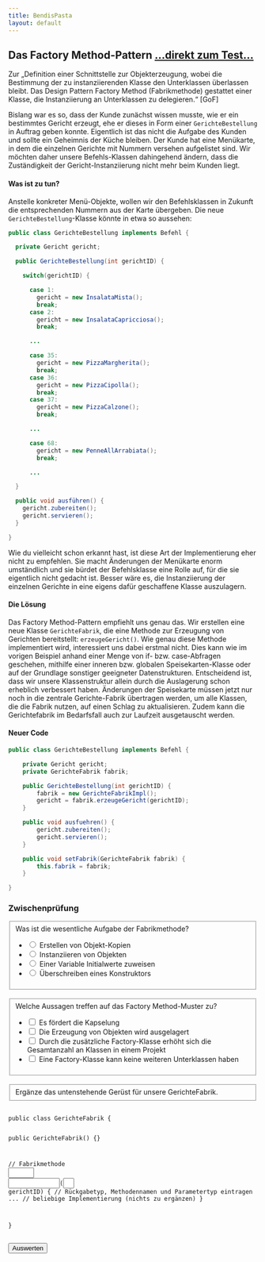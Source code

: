 ```yaml
---
title: BendisPasta
layout: default
---
```


<h2>Das Factory Method-Pattern <a class="testjump" href="#factoryForm">...direkt zum Test...</a></h2>

<p class="note">
    Zur „Definition einer Schnittstelle zur Objekterzeugung, wobei die Bestimmung der zu instanziierenden Klasse den Unterklassen überlassen bleibt. Das Design Pattern Factory Method (Fabrikmethode) gestattet einer Klasse, die Instanziierung an Unterklassen zu delegieren.“ [GoF]
</p>

Bislang war es so, dass der Kunde zunächst wissen musste, wie er ein bestimmtes Gericht erzeugt, ehe er dieses in Form einer <code>GerichteBestellung</code> in Auftrag geben konnte. Eigentlich ist das nicht die Aufgabe des Kunden und sollte ein Geheimnis der Küche bleiben. Der Kunde hat eine Menükarte, in dem die einzelnen Gerichte mit Nummern versehen aufgelistet sind. Wir möchten daher unsere Befehls-Klassen dahingehend ändern, dass die Zuständigkeit der Gericht-Instanziierung nicht mehr beim Kunden liegt.

#### Was ist zu tun?

Anstelle konkreter Menü-Objekte, wollen wir den Befehlsklassen in Zukunft die entsprechenden Nummern aus der Karte übergeben. Die neue <code>GerichteBestellung</code>-Klasse könnte in etwa so aussehen:


```java
public class GerichteBestellung implements Befehl {

  private Gericht gericht;

  public GerichteBestellung(int gerichtID) {

    switch(gerichtID) {

      case 1:
        gericht = new InsalataMista();
        break;
      case 2:
        gericht = new InsalataCapricciosa();
        break;

      ...

      case 35:
        gericht = new PizzaMargherita();
        break;
      case 36:
        gericht = new PizzaCipolla();
        break;
      case 37:
        gericht = new PizzaCalzone();
        break;

      ...

      case 68:
        gericht = new PenneAllArrabiata();
        break;

      ...

  }

  public void ausführen() {
    gericht.zubereiten();
    gericht.servieren();
  }

}
```

Wie du vielleicht schon erkannt hast, ist diese Art der Implementierung eher nicht zu empfehlen. Sie macht Änderungen der Menükarte enorm umständlich und sie bürdet der Befehlsklasse eine Rolle auf, für die sie eigentlich nicht gedacht ist. Besser wäre es, die Instanziierung der einzelnen Gerichte in eine eigens dafür geschaffene Klasse auszulagern.

#### Die Lösung

Das Factory Method-Pattern empfiehlt uns genau das. Wir erstellen eine neue Klasse <code>GerichteFabrik</code>, die eine Methode zur Erzeugung von Gerichten bereitstellt: <code>erzeugeGericht()</code>. Wie genau diese Methode implementiert wird, interessiert uns dabei erstmal nicht. Dies kann wie im vorigen Beispiel anhand einer Menge von if- bzw. case-Abfragen geschehen, mithilfe einer inneren bzw. globalen Speisekarten-Klasse oder auf der Grundlage sonstiger geeigneter Datenstrukturen. Entscheidend ist, dass wir unsere Klassenstruktur allein durch die Auslagerung schon erheblich verbessert haben. Änderungen der Speisekarte müssen jetzt nur noch in die zentrale Gerichte-Fabrik übertragen werden, um alle Klassen, die die Fabrik nutzen, auf einen Schlag zu aktualisieren. Zudem kann die Gerichtefabrik im Bedarfsfall auch zur Laufzeit ausgetauscht werden.

#### Neuer Code
```java
public class GerichteBestellung implements Befehl {

    private Gericht gericht;
    private GerichteFabrik fabrik;

    public GerichteBestellung(int gerichtID) {
        fabrik = new GerichteFabrikImpl();
        gericht = fabrik.erzeugeGericht(gerichtID);
    }

    public void ausfuehren() {
        gericht.zubereiten();
        gericht.servieren();
    }

    public void setFabrik(GerichteFabrik fabrik) {
        this.fabrik = fabrik;
    }

}
```


<form id="factoryForm">
    <h3>Zwischenprüfung</h3>
    <fieldset>
        Was ist die wesentliche Aufgabe der Fabrikmethode?
        <ul>
            <li>
                <label>
                    <input type="radio" name="factoryA">
                    Erstellen von Objekt-Kopien
                </label>
            </li>
            <li>
                <label>
                    <input type="radio" id="factoryA" name="factoryA">
                    Instanziieren von Objekten
                </label>
            </li>
            <li>
                <label>
                    <input type="radio" name="factoryA">
                    Einer Variable Initialwerte zuweisen
                </label>
            </li>
            <li>
                <label>
                    <input type="radio" name="factoryA">
                    Überschreiben eines Konstruktors
                </label>
            </li>
        </ul>
    </fieldset>
    <br/>
    <fieldset>
        Welche Aussagen treffen auf das Factory Method-Muster zu?
        <ul>
            <li>
                <label>
                    <input type="checkbox" id="factoryB1">
                    Es fördert die Kapselung
                </label>
            </li>
            <li>
                <label>
                    <input type="checkbox" id="factoryB2">
                    Die Erzeugung von Objekten wird ausgelagert
                </label>
            </li>
            <li>
                <label>
                    <input type="checkbox" id="factoryB3">
                    Durch die zusätzliche Factory-Klasse erhöht sich die Gesamtanzahl an Klassen in einem Projekt
                </label>
            </li>
            <li>
                <label>
                    <input type="checkbox" id="factoryB4">
                    Eine Factory-Klasse kann keine weiteren Unterklassen haben
                </label>
            </li>
        </ul>
    </fieldset>
    <br/>
    <fieldset>
        Ergänze das untenstehende Gerüst für unsere GerichteFabrik.
    </fieldset>
    <pre><div class="code"><code>
public class GerichteFabrik {

  public GerichteFabrik() {}

  // Fabrikmethode
  <input type="text" id="factoryC1" style="width: 7ch;"> <input type="text" id="factoryC2" style="width: 14ch;color: rgb(44,0,159);font-weight: bold;">(<input type="text" id="factoryC3" style="width: 3ch;color: rgb(0,85,153);font-weight: bold;"> gerichtID) { // Rückgabetyp, Methodennamen und Parametertyp eintragen
  ... // beliebige Implementierung (nichts zu ergänzen)
  }

}
    </code></div></pre>
    <button type="button" onclick="checkFactory()" id="factoryButton">Auswerten</button>&nbsp;&nbsp;&nbsp;&nbsp;<center id="factoryResult"></center>
    <center><a id="factoryNext" style="display: none;" href="/ex-strategy.html">Nächstes Pattern...</a></center>
</form>
